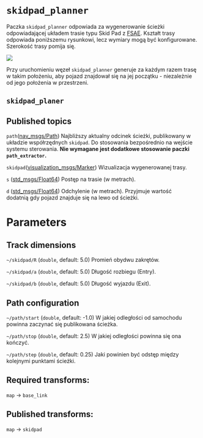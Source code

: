 
# `skidpad_planner`

Paczka `skidpad_planner` odpowiada za wygenerowanie ścieżki odpowiadającej układem trasie typu Skid Pad z [FSAE](https://www.fsaeonline.com/). Kształt trasy odpowiada poniższemu rysunkowi, lecz wymiary mogą być konfigurowane. Szerokość trasy pomija się.

![](https://eforce.cvut.cz/wp-content/uploads/2018/09/skid-1.jpg)

Przy uruchomieniu węzeł `skidpad_planner` generuje za każdym razem trasę w takim położeniu, aby pojazd znajdował się na jej początku - niezależnie od jego położenia w przestrzeni.

## `skidpad_planer`

## Published topics
`path`([nav_msgs/Path](http://docs.ros.org/api/nav_msgs/html/msg/Path.html)) Najbliższy aktualny odcinek ścieżki, publikowany w układzie współrzędnych `skidpad`. Do stosowania bezpośrednio na wejście systemu sterowania. **Nie wymagane jest dodatkowe stosowanie paczki `path_extractor`.**

`skidpad`([visualization_msgs/Marker](docs.ros.org/api/visualization_msgs/html/msg/Marker.html)) Wizualizacja wygenerowanej trasy.

`s` ([std_msgs/Float64](http://docs.ros.org/api/std_msgs/html/msg/Float64.html)) Postęp na trasie (w metrach).

`d` ([std_msgs/Float64](http://docs.ros.org/api/std_msgs/html/msg/Float64.html)) Odchylenie (w metrach). Przyjmuje wartość dodatnią gdy pojazd znajduje się na lewo od ścieżki.

# Parameters

## Track dimensions

`~/skidpad/R` (`double`, default: 5.0) Promień obydwu zakrętów.

`~/skidpad/a` (`double`, default: 5.0) Długość rozbiegu (Entry).

`~/skidpad/b` (`double`, default: 5.0) Długość wyjazdu (Exit).

## Path configuration

`~/path/start` (`double`, default: -1.0) W jakiej odległości od samochodu powinna zaczynać się publikowana ścieżka.

`~/path/stop` (`double`, default: 2.5) W jakiej odległości powinna się ona kończyć.

`~/path/step` (`double`, default: 0.25) Jaki powinien być odstęp między kolejnymi punktami ścieżki.

## Required transforms:

`map` → `base_link`

## Published transforms:

`map` → `skidpad`
